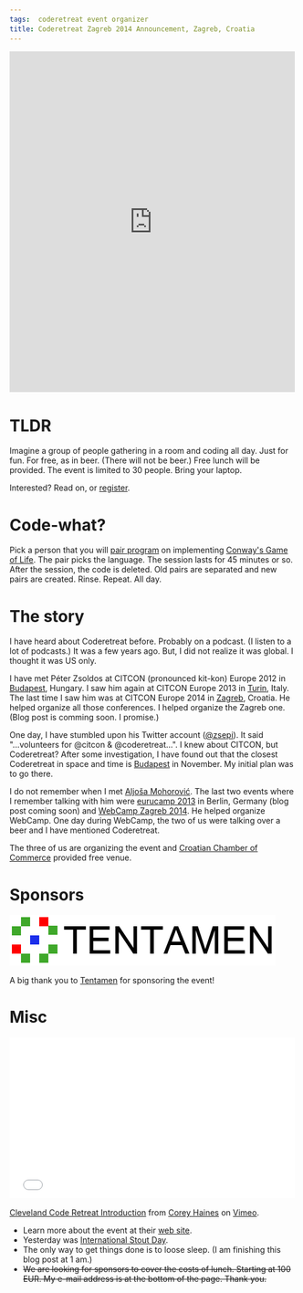 ```yaml
---
tags:  coderetreat event organizer
title: Coderetreat Zagreb 2014 Announcement, Zagreb, Croatia
---
```

<iframe src="https://www.facebook.com/plugins/post.php?href=https%3A%2F%2Fwww.facebook.com%2Fmedia%2Fset%2F%3Fset%3Da.10156205808202290.1073741938.735252289%26type%3D3&width=500" width="500" height="597" style="border:none;overflow:hidden" scrolling="no" frameborder="0" allowTransparency="true"></iframe>

# TLDR

Imagine a group of people gathering in a room and coding all day. Just for fun. For free, as in beer. (There will not be beer.) Free lunch will be provided. The event is limited to 30 people. Bring your laptop.

Interested? Read on, or [register](https://www.entrio.hr/event/coderetreat-zagreb-1875). 

# Code-what?

Pick a person that you will [pair program](https://en.wikipedia.org/wiki/Pair_programming) on implementing [Conway's Game of Life](https://en.wikipedia.org/wiki/Conway's_Game_of_Life). The pair picks the language. The session lasts for 45 minutes or so. After the session, the code is deleted. Old pairs are separated and new pairs are created. Rinse. Repeat. All day.

# The story

I have heard about Coderetreat before. Probably on a podcast. (I listen to a lot of podcasts.) It was a few years ago. But, I did not realize it was global. I thought it was US only.

I have met Péter Zsoldos at CITCON (pronounced kit-kon) Europe 2012 in [Budapest](http://citconf.com/archive/budapest2012/), Hungary. I saw him again at CITCON Europe 2013 in [Turin](http://citconf.com/archive/turin2013/), Italy. The last time I saw him was at CITCON Europe 2014 in [Zagreb](http://citconf.com/archive/zagreb2014/), Croatia. He helped organize all those conferences. I helped organize the Zagreb one. (Blog post is comming soon. I promise.)

One day, I have stumbled upon his Twitter account ([@zsepi](https://twitter.com/zsepi)). It said "...volunteers for @citcon & @coderetreat...". I knew about CITCON, but Coderetreat? After some investigation, I have found out that the closest Coderetreat in space and time is [Budapest](http://coderetreat.org/events/gdcr-budapest) in November. My initial plan was to go there.

I do not remember when I met [Aljoša Mohorović](https://twitter.com/maljosa). The last two events where I remember talking with him were [eurucamp 2013](http://2013.eurucamp.org/) in Berlin, Germany (blog post coming soon) and [WebCamp Zagreb 2014](/2014/10/31/webcamp-zagreb-2014.html). He helped organize WebCamp. One day during WebCamp, the two of us were talking over a beer and I have mentioned Coderetreat.

The three of us are organizing the event and [Croatian Chamber of Commerce](http://en.hgk.hr/) provided free venue.

# Sponsors

[![Tentamen](/assets/tentamen-logo.png "Tentamen")](https://www.tentamen.hr/)

A big thank you to [Tentamen](https://www.tentamen.hr/) for sponsoring the event!

# Misc

<iframe src="//player.vimeo.com/video/18955165" width="500" height="281" frameborder="0" webkitallowfullscreen mozallowfullscreen allowfullscreen></iframe> <p><a href="http://vimeo.com/18955165">Cleveland Code Retreat Introduction</a> from <a href="http://vimeo.com/coreyhaines">Corey Haines</a> on <a href="https://vimeo.com">Vimeo</a>.</p>

- Learn more about the event at their [web site](http://coderetreat.org/about).
- Yesterday was [International Stout Day](http://blog.untappd.com/post/101842404606/international-stout-day-2014).
- The only way to get things done is to loose sleep. (I am finishing this blog post at 1 am.)
- <del>We are looking for sponsors to cover the costs of lunch. Starting at 100 EUR. My e-mail address is at the bottom of the page. Thank you.</del>
